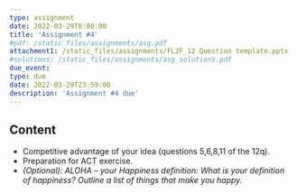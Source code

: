 ```yaml
---
type: assignment
date: 2022-03-29T8:00:00
title: 'Assignment #4'
#pdf: /static_files/assignments/asg.pdf
attachment1: /static_files/assignments/FL2F_12 Question template.pptx
#solutions: /static_files/assignments/asg_solutions.pdf
due_event:
type: due
date: 2022-03-29T23:59:00
description: 'Assignment #4 due'
---
```

## Content
- Competitive advantage of your idea (questions 5,6,8,11 of the 12q).
- Preparation for ACT exercise.
- *(Optional):   ALOHA 	– your Happiness definition:
What is your definition of happiness?
Outline a list of things that make you happy.*



